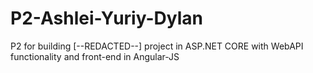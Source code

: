 # P2-Ashlei-Yuriy-Dylan
P2 for building [--REDACTED--] project in ASP.NET CORE with WebAPI functionality and front-end in Angular-JS
